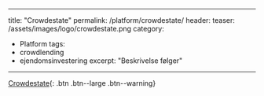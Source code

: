 
---
title: "Crowdestate"
permalink: /platform/crowdestate/
header:
  teaser: /assets/images/logo/crowdestate.png
category:
  - Platform
tags:
  - crowdlending
  - ejendomsinvestering
excerpt: "Beskrivelse følger"
---

[Crowdestate](/go/tc/crowdestate/){: .btn .btn--large .btn--warning}
